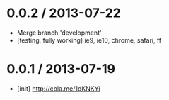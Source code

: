 
0.0.2 / 2013-07-22 
==================

 * Merge branch 'development'
 * [testing, fully working] ie9, ie10, chrome, safari, ff

0.0.1 / 2013-07-19 
==================

 * [init] http://cbla.me/1dKNKYi

